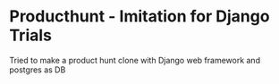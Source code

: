 # Producthunt - Imitation for Django Trials
Tried to make a product hunt clone with Django web framework and postgres as DB
